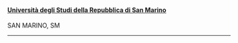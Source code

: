 <h4>
  <a href="http://www.unirsm.sm">
    Università degli Studi della Repubblica di San Marino
  </a>
</h4>
SAN MARINO, SM

---